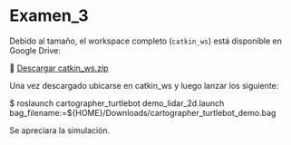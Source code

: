 # Examen_3

Debido al tamaño, el workspace completo (`catkin_ws`) está disponible en Google Drive:

🔗 [Descargar catkin_ws.zip](https://drive.google.com/file/d/1IQcG711TJBtW-jq87oV74aoo7FZRhzUg/view?usp=sharing)

Una vez descargado ubicarse en catkin_ws y luego lanzar los siguiente:

$ roslaunch cartographer_turtlebot demo_lidar_2d.launch bag_filename:=${HOME}/Downloads/cartographer_turtlebot_demo.bag

Se apreciara la simulación.
